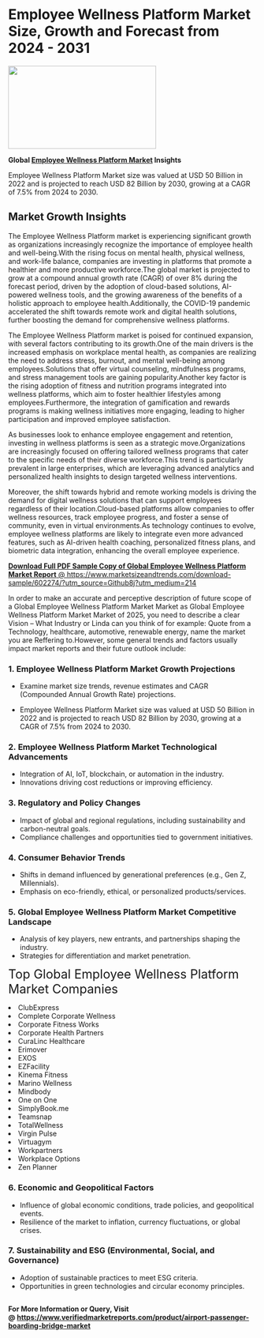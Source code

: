 <H1>Employee Wellness Platform Market Size, Growth and Forecast from 2024 - 2031</H1><img class="aligncenter size-medium wp-image-584254" src="https://thirdeyenews.in/wp-content/uploads/2024/09/Global-Market-Research-300x168.jpeg" alt="" width="300" height="168" /><p><strong>Global&nbsp;<a href="https://www.marketsizeandtrends.com/download-sample/602274/?utm_source=Github8j?utm_medium=214">Employee Wellness Platform Market</a> Insights</strong></p><p>Employee Wellness Platform Market size was valued at USD 50 Billion in 2022 and is projected to reach USD 82 Billion by 2030, growing at a CAGR of 7.5% from 2024 to 2030.</p><p><h2>Market Growth Insights</h2> <p>The Employee Wellness Platform market is experiencing significant growth as organizations increasingly recognize the importance of employee health and well-being.With the rising focus on mental health, physical wellness, and work-life balance, companies are investing in platforms that promote a healthier and more productive workforce.The global market is projected to grow at a compound annual growth rate (CAGR) of over 8% during the forecast period, driven by the adoption of cloud-based solutions, AI-powered wellness tools, and the growing awareness of the benefits of a holistic approach to employee health.Additionally, the COVID-19 pandemic accelerated the shift towards remote work and digital health solutions, further boosting the demand for comprehensive wellness platforms.</p> <p><a href="#"></a></p> <p>The Employee Wellness Platform market is poised for continued expansion, with several factors contributing to its growth.One of the main drivers is the increased emphasis on workplace mental health, as companies are realizing the need to address stress, burnout, and mental well-being among employees.Solutions that offer virtual counseling, mindfulness programs, and stress management tools are gaining popularity.Another key factor is the rising adoption of fitness and nutrition programs integrated into wellness platforms, which aim to foster healthier lifestyles among employees.Furthermore, the integration of gamification and rewards programs is making wellness initiatives more engaging, leading to higher participation and improved employee satisfaction.</p> <p>As businesses look to enhance employee engagement and retention, investing in wellness platforms is seen as a strategic move.Organizations are increasingly focused on offering tailored wellness programs that cater to the specific needs of their diverse workforce.This trend is particularly prevalent in large enterprises, which are leveraging advanced analytics and personalized health insights to design targeted wellness interventions.</p> <p>Moreover, the shift towards hybrid and remote working models is driving the demand for digital wellness solutions that can support employees regardless of their location.Cloud-based platforms allow companies to offer wellness resources, track employee progress, and foster a sense of community, even in virtual environments.As technology continues to evolve, employee wellness platforms are likely to integrate even more advanced features, such as AI-driven health coaching, personalized fitness plans, and biometric data integration, enhancing the overall employee experience.</p> <p><a href="#"></p><p><span class=""><strong>Download Full PDF Sample Copy of Global Employee Wellness Platform Market Report</strong> @ <a href="https://www.marketsizeandtrends.com/download-sample/602274/?utm_source=Github8j?utm_medium=214" target="_blank">https://www.marketsizeandtrends.com/download-sample/602274/?utm_source=Github8j?utm_medium=214</a></span></p><p>In order to make an accurate and perceptive description of future scope of a Global&nbsp;Employee Wellness Platform Market Market as Global&nbsp;Employee Wellness Platform Market Market of 2025, you need to describe a clear Vision &ndash; What Industry or Linda can you think of for example: Quote from a Technology, healthcare, automotive, renewable energy, name the market you are Reffering to.However, some general trends and factors usually impact market reports and their future outlook include:</p><h3>1.&nbsp;<strong>Employee Wellness Platform Market Growth Projections</strong></h3><ul><li>Examine market size trends, revenue estimates and CAGR (Compounded Annual Growth Rate) projections.</li><li><p>Employee Wellness Platform Market size was valued at USD 50 Billion in 2022 and is projected to reach USD 82 Billion by 2030, growing at a CAGR of 7.5% from 2024 to 2030.</p></li></ul><h3>2.&nbsp;<strong>Employee Wellness Platform Market Technological Advancements</strong></h3><ul><li>Integration of AI, IoT, blockchain, or automation in the industry.</li><li>Innovations driving cost reductions or improving efficiency.</li></ul><h3>3.&nbsp;<strong>Regulatory and Policy Changes</strong></h3><ul><li>Impact of global and regional regulations, including sustainability and carbon-neutral goals.</li><li>Compliance challenges and opportunities tied to government initiatives.</li></ul><h3>4.&nbsp;<strong>Consumer Behavior Trends</strong></h3><ul><li>Shifts in demand influenced by generational preferences (e.g., Gen Z, Millennials).</li><li>Emphasis on eco-friendly, ethical, or personalized products/services.</li></ul><h3>5.&nbsp;<strong>Global Employee Wellness Platform Market Competitive Landscape</strong></h3><ul><li>Analysis of key players, new entrants, and partnerships shaping the industry.</li><li>Strategies for differentiation and market penetration.</li></ul><p data-pm-slice="1 1 []"><span style="color: inherit; font-family: inherit; font-size: 25px;">Top Global Employee Wellness Platform Market Companies</span></p><div class="" data-test-id=""><p><li>ClubExpress</li><li> Complete Corporate Wellness</li><li> Corporate Fitness Works</li><li> Corporate Health Partners</li><li> CuraLinc Healthcare</li><li> Erimover</li><li> EXOS</li><li> EZFacility</li><li> Kinema Fitness</li><li> Marino Wellness</li><li> Mindbody</li><li> One on One</li><li> SimplyBook.me</li><li> Teamsnap</li><li> TotalWellness</li><li> Virgin Pulse</li><li> Virtuagym</li><li> Workpartners</li><li> Workplace Options</li><li> Zen Planner</li></p></div><h3>6.&nbsp;<strong>Economic and Geopolitical Factors</strong></h3><ul><li>Influence of global economic conditions, trade policies, and geopolitical events.</li><li>Resilience of the market to inflation, currency fluctuations, or global crises.</li></ul><h3>7.&nbsp;<strong>Sustainability and ESG (Environmental, Social, and Governance)</strong></h3><ul><li>Adoption of sustainable practices to meet ESG criteria.</li><li>Opportunities in green technologies and circular economy principles.</li></ul><h2><strong style="font-size: 14px;">For More Information or Query, Visit @&nbsp;</strong><a style="background-color: #ffffff; font-size: 14px;" href="https://www.marketsizeandtrends.com/report/employee-wellness-platform-market/" target="_blank">https://www.verifiedmarketreports.com/product/airport-passenger-boarding-bridge-market</a></h2>